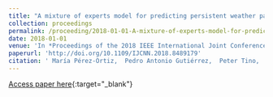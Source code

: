 ```yaml
---
title: "A mixture of experts model for predicting persistent weather patterns"
collection: proceedings
permalink: /proceeding/2018-01-01-A-mixture-of-experts-model-for-predicting-persistent-weather-patterns
date: 2018-01-01
venue: 'In *Proceedings of the 2018 IEEE International Joint Conference on Neural Networks (IJCNN 2018)*'
paperurl: 'http://doi.org/10.1109/IJCNN.2018.8489179'
citation: ' María Pérez-Ortiz,  Pedro Antonio Gutiérrez,  Peter Tino,  Carlos Casanova-Mateo,  Sancho Salcedo-Sanz, &quot;A mixture of experts model for predicting persistent weather patterns.&quot; In *Proceedings of the 2018 IEEE International Joint Conference on Neural Networks (IJCNN 2018)*, 2018, Rio (Brazil), pp.5714--5721.'
---
```

[Access paper here](http://doi.org/10.1109/IJCNN.2018.8489179){:target="_blank"}
